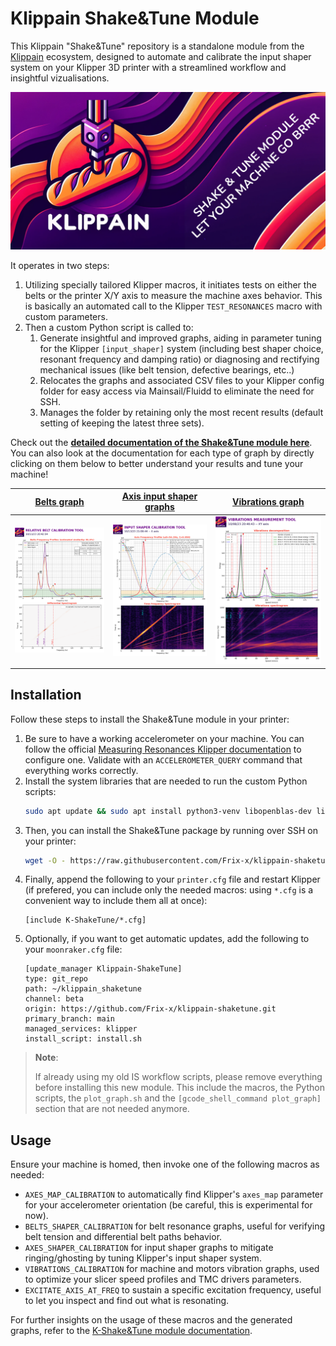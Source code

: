 # Klippain Shake&Tune Module

This Klippain "Shake&Tune" repository is a standalone module from the [Klippain](https://github.com/Frix-x/klippain) ecosystem, designed to automate and calibrate the input shaper system on your Klipper 3D printer with a streamlined workflow and insightful vizualisations.

![logo banner](./docs/banner.png)

It operates in two steps:
  1. Utilizing specially tailored Klipper macros, it initiates tests on either the belts or the printer X/Y axis to measure the machine axes behavior. This is basically an automated call to the Klipper `TEST_RESONANCES` macro with custom parameters.
  2. Then a custom Python script is called to: 
     1. Generate insightful and improved graphs, aiding in parameter tuning for the Klipper `[input_shaper]` system (including best shaper choice, resonant frequency and damping ratio) or diagnosing and rectifying mechanical issues (like belt tension, defective bearings, etc..)
     2. Relocates the graphs and associated CSV files to your Klipper config folder for easy access via Mainsail/Fluidd to eliminate the need for SSH.
     3. Manages the folder by retaining only the most recent results (default setting of keeping the latest three sets).

Check out the **[detailed documentation of the Shake&Tune module here](./docs/README.md)**. You can also look at the documentation for each type of graph by directly clicking on them below to better understand your results and tune your machine!

| [Belts graph](./docs/macros/belts_tuning.md) | [Axis input shaper graphs](./docs/macros/axis_tuning.md) | [Vibrations graph](./docs/macros/vibrations_tuning.md) |
|:----------------:|:------------:|:---------------------:|
| [<img src="./docs/images/belts_example.png">](./docs/macros/belts_tuning.md) | [<img src="./docs/images/axis_example.png">](./docs/macros/axis_tuning.md) | [<img src="./docs/images/vibrations_example.png">](./docs/macros/vibrations_tuning.md) |

## Installation

Follow these steps to install the Shake&Tune module in your printer:
  1. Be sure to have a working accelerometer on your machine. You can follow the official [Measuring Resonances Klipper documentation](https://www.klipper3d.org/Measuring_Resonances.html) to configure one. Validate with an `ACCELEROMETER_QUERY` command that everything works correctly.
  1. Install the system libraries that are needed to run the custom Python scripts:
     ```bash
     sudo apt update && sudo apt install python3-venv libopenblas-dev libatlas-base-dev -y
     ```
  1. Then, you can install the Shake&Tune package by running over SSH on your printer:
     ```bash
     wget -O - https://raw.githubusercontent.com/Frix-x/klippain-shaketune/main/install.sh | bash
     ```
  1. Finally, append the following to your `printer.cfg` file and restart Klipper (if prefered, you can include only the needed macros: using `*.cfg` is a convenient way to include them all at once):
     ```
     [include K-ShakeTune/*.cfg]
     ```
  1. Optionally, if you want to get automatic updates, add the following to your `moonraker.cfg` file:
     ```
     [update_manager Klippain-ShakeTune]
     type: git_repo
     path: ~/klippain_shaketune
     channel: beta
     origin: https://github.com/Frix-x/klippain-shaketune.git
     primary_branch: main
     managed_services: klipper
     install_script: install.sh
     ```
   
   > **Note**:
   >
   > If already using my old IS workflow scripts, please remove everything before installing this new module. This include the macros, the Python scripts, the `plot_graph.sh` and the `[gcode_shell_command plot_graph]` section that are not needed anymore.

## Usage

Ensure your machine is homed, then invoke one of the following macros as needed:
  - `AXES_MAP_CALIBRATION` to automatically find Klipper's `axes_map` parameter for your accelerometer orientation (be careful, this is experimental for now).
  - `BELTS_SHAPER_CALIBRATION` for belt resonance graphs, useful for verifying belt tension and differential belt paths behavior.
  - `AXES_SHAPER_CALIBRATION` for input shaper graphs to mitigate ringing/ghosting by tuning Klipper's input shaper system.
  - `VIBRATIONS_CALIBRATION` for machine and motors vibration graphs, used to optimize your slicer speed profiles and TMC drivers parameters.
  - `EXCITATE_AXIS_AT_FREQ` to sustain a specific excitation frequency, useful to let you inspect and find out what is resonating.

For further insights on the usage of these macros and the generated graphs, refer to the [K-Shake&Tune module documentation](./docs/README.md).
